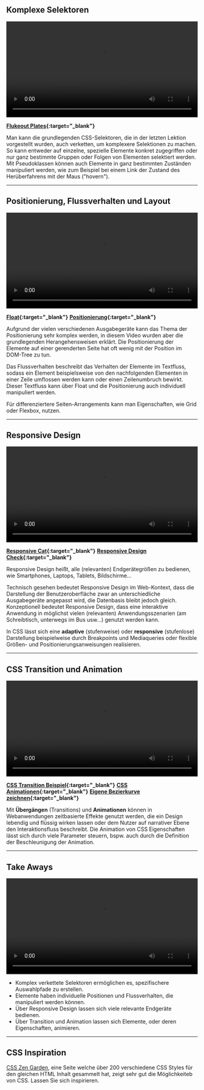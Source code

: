 <!-- # 1.4 Grundlagen CSS -->

## Komplexe Selektoren
<video controls width="100%"> 
    <source src="https://lehre.gabriel-rausch.de/HFU/EIA1_static/L04/01_CSS_Komplexe_Selektoren.mp4" type="video/mp4"> 
    <a href="https://lehre.gabriel-rausch.de/HFU/EIA1_static/L04/01_CSS_Komplexe_Selektoren.mp4">Zum Video</a>
</video>

**[Flukeout Plates](https://flukeout.github.io){:target="_blank"}**

Man kann die grundlegenden CSS-Selektoren, die in der letzten Lektion vorgestellt wurden, auch verketten, um komplexere Selektionen zu machen. So kann entweder auf einzelne, spezielle Elemente konkret zugegriffen oder nur ganz bestimmte Gruppen oder Folgen von Elementen selektiert werden. Mit Pseudoklassen können auch Elemente in ganz bestimmten Zuständen manipuliert werden, wie zum Beispiel bei einem Link der Zustand des Herüberfahrens mit der Maus ("hovern").

---

## Positionierung, Flussverhalten und Layout
<video controls width="100%"> 
    <source src="https://lehre.gabriel-rausch.de/HFU/EIA1_static/L04/02_CSS_Flussverhalten_Positionierung.mp4" type="video/mp4"> 
    <a href="https://lehre.gabriel-rausch.de/HFU/EIA1_static/L04/02_CSS_Flussverhalten_Positionierung.mp4">Zum Video</a>
</video>

**[Float](https://codepen.io/philtim/pen/KrZmdN){:target="_blank"}**
**[Positionierung](https://codepen.io/philtim/pen/GwyWBP){:target="_blank"}**

Aufgrund der vielen verschiedenen Ausgabegeräte kann das Thema der Positionierung sehr komplex werden, in diesem Video wurden aber die grundlegenden Herangehensweisen erklärt.
Die Positionierung der Elemente auf einer gerenderten Seite hat oft wenig mit der Position im DOM-Tree zu tun.

Das Flussverhalten beschreibt das Verhalten der Elemente im Textfluss, sodass ein Element beispielsweise von den nachfolgenden Elementen in einer Zeile umflossen werden kann oder einen Zeilenumbruch bewirkt. Dieser Textfluss kann über Float und die Positionierung auch individuell manipuliert werden.

Für differenziertere Seiten-Arrangements kann man Eigenschaften, wie Grid oder Flexbox, nutzen.

---

## Responsive Design
<video controls width="100%"> 
    <source src="https://lehre.gabriel-rausch.de/HFU/EIA1_static/L04/03_Responsive_Design.mp4" type="video/mp4"> 
    <a href="https://lehre.gabriel-rausch.de/HFU/EIA1_static/L04/03_Responsive_Design.mp4">Zum Video</a>
</video>

**[Responsive Cat](http://roxik.com/cat/){:target="_blank"}**
**[Responsive Design Check](http://ami.responsivedesign.is/){:target="_blank"}**

Responsive Design heißt, alle (relevanten) Endgerätegrößen zu bedienen, wie Smartphones, Laptops, Tablets, Bildschirme...

Technisch gesehen bedeutet Responsive Design im Web-Kontext, dass die Darstellung der Benutzeroberfläche zwar an unterschiedliche Ausgabegeräte angepasst wird, die Datenbasis bleibt jedoch gleich. Konzeptionell bedeutet Responsive Design, dass eine interaktive Anwendung in möglichst vielen (relevanten) Anwendungsszenarien (am Schreibtisch, unterwegs im Bus usw...) genutzt werden kann. 

In CSS lässt sich eine **adaptive** (stufenweise) oder **responsive** (stufenlose) Darstellung beispielweise durch Breakpoints und Mediaqueries oder flexible Größen- und Positionierungsanweisungen realisieren.

---

## CSS Transition und Animation
<video controls width="100%"> 
    <source src="https://lehre.gabriel-rausch.de/HFU/EIA1_static/L04/04_CSS_Transition_und_Animation.mp4" type="video/mp4"> 
    <a href="https://lehre.gabriel-rausch.de/HFU/EIA1_static/L04/04_CSS_Transition_und_Animation.mp4">Zum Video</a>
</video>

**[CSS Transition Beispiel](https://codepen.io/grausch/pen/XWWeZXW){:target="_blank"}**
**[CSS Animationen](https://codepen.io/ajerez/pen/EaEEOW){:target="_blank"}**
**[Eigene Bezierkurve zeichnen](http://cubic-bezier.com/){:target="_blank"}**

Mit **Übergängen** (Transitions) und **Animationen** können in Webanwendungen zeitbasierte Effekte genutzt werden, die ein Design lebendig und flüssig wirken lassen oder dem Nutzer auf narrativer Ebene den Interaktionsfluss beschreibt.
Die Animation von CSS Eigenschaften lässt sich durch viele Parameter steuern, bspw. auch durch die Definition der Beschleunigung der Animation.

---

## Take Aways
<video controls width="100%"> 
    <source src="https://lehre.gabriel-rausch.de/HFU/EIA1_static/L04/05_Take_Aways.mp4" type="video/mp4"> 
    <a href="https://lehre.gabriel-rausch.de/HFU/EIA1_static/L04/05_Take_Aways.mp4">Zum Video</a>
</video>

- Komplex verkettete Selektoren ermöglichen es, spezifischere Auswahlpfade zu erstellen.
- Elemente haben individuelle Positionen und Flussverhalten, die manipuliert werden können.
- Über Responsive Design lassen sich viele relevante Endgeräte bedienen.
- Über Transition und Animation lassen sich Elemente, oder deren Eigenschaften, animieren.

---

## CSS Inspiration

[CSS Zen Garden](http://csszengarden.com/), eine Seite welche über 200 verschiedene CSS Styles für den gleichen HTML Inhalt gesammelt hat, zeigt sehr gut die Möglichkeiteb von CSS. Lassen Sie sich inspirieren.

